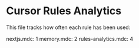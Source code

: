 # Cursor Rules Analytics

This file tracks how often each rule has been used:

nextjs.mdc: 1
memory.mdc: 2
rules-analytics.mdc: 4 